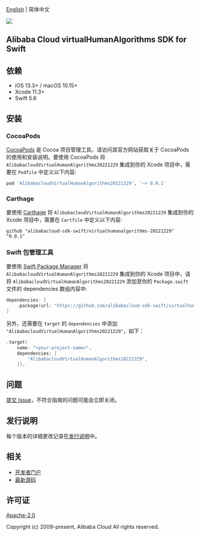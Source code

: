 [English](README.md) | 简体中文

![](https://aliyunsdk-pages.alicdn.com/icons/AlibabaCloud.svg)

## Alibaba Cloud virtualHumanAlgorithms SDK for Swift

## 依赖

- iOS 13.3+ / macOS 10.15+
- Xcode 11.3+
- Swift 5.6

## 安装

### CocoaPods

[CocoaPods](https://cocoapods.org) 是 Cocoa 项目管理工具。请访问其官方网站获取关于 CocoaPods 的使用和安装说明。要使用 CocoaPods 将 `AlibabacloudVirtualHumanAlgorithms20221229` 集成到你的 Xcode 项目中，需要在 `Podfile` 中定义以下内容:

```ruby
pod 'AlibabacloudVirtualHumanAlgorithms20221229', '~> 0.0.1'
```

### Carthage

要使用 [Carthage](https://github.com/Carthage/Carthage) 将 `AlibabacloudVirtualHumanAlgorithms20221229` 集成到你的 Xcode 项目中，需要在 `Cartfile` 中定义以下内容:

```ogdl
github "alibabacloud-sdk-swift/virtualhumanalgorithms-20221229" "0.0.1"
```

### Swift 包管理工具

要使用 [Swift Package Manager](https://swift.org/package-manager/) 将 `AlibabacloudVirtualHumanAlgorithms20221229` 集成到你的 Xcode 项目中，请将 `AlibabacloudVirtualHumanAlgorithms20221229` 添加至你的 `Package.swift` 文件的 dependencies 数组内容中:

```swift
dependencies: [
    .package(url: "https://github.com/alibabacloud-sdk-swift/virtualhumanalgorithms-20221229.git", from: "0.0.1")
]
```

另外，还需要在 `target` 的 `dependencies` 中添加 `"AlibabacloudVirtualHumanAlgorithms20221229"`，如下：

```swift
.target(
    name: "<your-project-name>",
    dependencies: [
        "AlibabacloudVirtualHumanAlgorithms20221229",
    ]),
```

## 问题

[提交 Issue](https://github.com/alibabacloud-sdk-swift/virtualhumanalgorithms-20221229/issues/new)，不符合指南的问题可能会立即关闭。

## 发行说明

每个版本的详细更改记录在[发行说明](./ChangeLog.txt)中。

## 相关

* [开发者门户](https://next.api.aliyun.com/home)
* [最新源码](https://github.com/alibabacloud-sdk-swift/virtualhumanalgorithms-20221229)

## 许可证

[Apache-2.0](http://www.apache.org/licenses/LICENSE-2.0)

Copyright (c) 2009-present, Alibaba Cloud All rights reserved.
